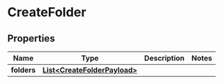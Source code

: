 

# CreateFolder


## Properties

| Name | Type | Description | Notes |
|------------ | ------------- | ------------- | -------------|
|**folders** | [**List&lt;CreateFolderPayload&gt;**](CreateFolderPayload.md) |  |  |



